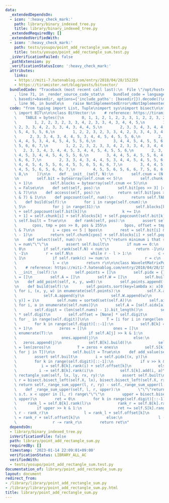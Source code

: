 ```yaml
---
data:
  _extendedDependsOn:
  - icon: ':heavy_check_mark:'
    path: library/binary_indexed_tree.py
    title: library/binary_indexed_tree.py
  _extendedRequiredBy: []
  _extendedVerifiedWith:
  - icon: ':heavy_check_mark:'
    path: tests/yosupo/point_add_rectangle_sum.test.py
    title: tests/yosupo/point_add_rectangle_sum.test.py
  _isVerificationFailed: false
  _pathExtension: py
  _verificationStatusIcon: ':heavy_check_mark:'
  attributes:
    links:
    - https://miti-7.hatenablog.com/entry/2018/04/28/152259
    - https://tiramister.net/blog/posts/bitvector/
  bundledCode: "Traceback (most recent call last):\n  File \"/opt/hostedtoolcache/PyPy/3.7.13/x64/site-packages/onlinejudge_verify/documentation/build.py\"\
    , line 71, in _render_source_code_stat\n    bundled_code = language.bundle(stat.path,\
    \ basedir=basedir, options={'include_paths': [basedir]}).decode()\n  File \"/opt/hostedtoolcache/PyPy/3.7.13/x64/site-packages/onlinejudge_verify/languages/python.py\"\
    , line 96, in bundle\n    raise NotImplementedError\nNotImplementedError\n"
  code: "from typing import List, Tuple\nimport sys\nimport bisect\n\nfrom library.binary_indexed_tree\
    \ import BIT\n\n\nclass BitVector:\n    # reference: https://tiramister.net/blog/posts/bitvector/\n\
    \    TABLE = bytes([\n        0, 1, 1, 2, 1, 2, 2, 3, 1, 2, 2, 3, 2, 3, 3, 4,\n\
    \        1, 2, 2, 3, 2, 3, 3, 4, 2, 3, 3, 4, 3, 4, 4, 5,\n        1, 2, 2, 3,\
    \ 2, 3, 3, 4, 2, 3, 3, 4, 3, 4, 4, 5,\n        2, 3, 3, 4, 3, 4, 4, 5, 3, 4, 4,\
    \ 5, 4, 5, 5, 6,\n        1, 2, 2, 3, 2, 3, 3, 4, 2, 3, 3, 4, 3, 4, 4, 5,\n  \
    \      2, 3, 3, 4, 3, 4, 4, 5, 3, 4, 4, 5, 4, 5, 5, 6,\n        2, 3, 3, 4, 3,\
    \ 4, 4, 5, 3, 4, 4, 5, 4, 5, 5, 6,\n        3, 4, 4, 5, 4, 5, 5, 6, 4, 5, 5, 6,\
    \ 5, 6, 6, 7,\n        1, 2, 2, 3, 2, 3, 3, 4, 2, 3, 3, 4, 3, 4, 4, 5,\n     \
    \   2, 3, 3, 4, 3, 4, 4, 5, 3, 4, 4, 5, 4, 5, 5, 6,\n        2, 3, 3, 4, 3, 4,\
    \ 4, 5, 3, 4, 4, 5, 4, 5, 5, 6,\n        3, 4, 4, 5, 4, 5, 5, 6, 4, 5, 5, 6, 5,\
    \ 6, 6, 7,\n        2, 3, 3, 4, 3, 4, 4, 5, 3, 4, 4, 5, 4, 5, 5, 6,\n        3,\
    \ 4, 4, 5, 4, 5, 5, 6, 4, 5, 5, 6, 5, 6, 6, 7,\n        3, 4, 4, 5, 4, 5, 5, 6,\
    \ 4, 5, 5, 6, 5, 6, 6, 7,\n        4, 5, 5, 6, 5, 6, 6, 7, 5, 6, 6, 7, 6, 7, 7,\
    \ 8,\n    ])\n\n    def __init__(self, N):\n        self.cnum = (N + 255) >> 8\n\
    \n        self.bit = bytearray(self.cnum << 5)\n        self.chunk = [0] * (self.cnum\
    \ + 1)\n        self.blocks = bytearray(self.cnum << 5)\n\n        self.built\
    \ = False\n\n    def set(self, pos):\n        self.bit[pos >> 3] |= 1 << (pos\
    \ & 7)\n\n    def access(self, pos):\n        return self.bit[pos >> 3] >> (pos\
    \ & 7) & 1\n\n    def popcount(self, num):\n        return self.TABLE[num]\n\n\
    \    def build(self):\n        for i in range(self.cnum):\n            k = i <<\
    \ 5\n            for j in range(31):\n                self.blocks[k + 1] = self.blocks[k]\
    \ + self.popcount(self.bit[k])\n                k += 1\n            self.chunk[i\
    \ + 1] = self.chunk[i] + self.blocks[k] + self.popcount(self.bit[k])\n       \
    \ self.built = True\n\n    def rank(self, pos):\n        assert self.built\n \
    \       cpos, tmp = pos >> 8, pos & 255\n        bpos, offset = tmp >> 3, tmp\
    \ & 7\n\n        i = cpos << 5 | bpos\n        rest = self.bit[i] & ((1 << offset)\
    \ - 1)\n        return self.chunk[cpos] + self.blocks[i] + self.popcount(rest)\n\
    \n    def select(self, num):\n        \"\"\"return minimum i that satisfies rank(i)\
    \ = num\"\"\"\n        assert self.built\n        if num == 0:\n            return\
    \ 0\n        if self.rank(self.N) < num:\n            return -1\n\n        l =\
    \ -1\n        r = self.N\n        while r - l > 1:\n            c = (l + r) >>\
    \ 1\n            if self.rank(c) >= num:\n                r = c\n            else:\n\
    \                l = c\n        return r\n\n\nclass WaveletMatrixPointAddRectangleSum:\n\
    \    # reference: https://miti-7.hatenablog.com/entry/2018/04/28/152259\n    def\
    \ __init__(self):\n        self.points = []\n        self.pidx = {}\n        self.X\
    \ = []\n        self.A = []\n        self.W = []\n        self.built = False\n\
    \n    def add_point(self, x, y, w=0):\n        self.points.append((x, y, w))\n\
    \n    def build(self):\n        self.points.sort(key=lambda x: x[0])\n       \
    \ for i, (x, y, w) in enumerate(self.points):\n            self.X.append(x)\n\
    \            self.A.append(y)\n            self.W.append(w)\n            self.pidx[(x,\
    \ y)] = i\n        self.nums = sorted(set(self.A))\n        self.aidx = {a: i\
    \ for i, a in enumerate(self.nums)}\n        self.A = [self.aidx[a] for a in self.A]\n\
    \        self.digit = (len(self.nums) - 1).bit_length()\n        self.B = [None]\
    \ * self.digit\n        self.offset = [None] * self.digit\n        self.S = [BIT(len(self.A))\
    \ for _ in range(self.digit)]\n\n        T = [i for i in range(len(self.A))]\n\
    \        for k in range(self.digit)[::-1]:\n            self.B[k] = BitVector(len(self.A)\
    \ + 1)\n            zeros = []\n            ones = []\n            for i, j in\
    \ enumerate(T):\n                if self.A[j] >> k & 1:\n                    self.B[k].set(i)\n\
    \                    ones.append(j)\n                else:\n                 \
    \   zeros.append(j)\n            self.B[k].build()\n            self.offset[k]\
    \ = len(zeros)\n            T = zeros + ones\n            self.S[k].build([self.W[j]\
    \ for j in T])\n\n        self.built = True\n\n    def add_value(self, x, y, a):\n\
    \        assert self.built\n        i = self.pidx[(x, y)]\n        v = self.aidx[y]\n\
    \        for k in range(self.digit)[::-1]:\n            if v >> k & 1:\n     \
    \           i = self.B[k].rank(i) + self.offset[k]\n            else:\n      \
    \          i -= self.B[k].rank(i)\n            self.S[k].add(i, a)\n\n    def\
    \ rectangle_sum(self, lx, ly, rx, ry):\n        assert self.built\n        l,\
    \ r = bisect.bisect_left(self.X, lx), bisect.bisect_left(self.X, rx)\n       \
    \ return self._range_sum_upper(l, r, ry) - self._range_sum_upper(l, r, ly)\n\n\
    \    def _range_sum_upper(self, l, r, upper):\n        \"\"\"return sum of values\
    \ s.t. x < upper in [l, r) range\"\"\"\n        upper = bisect.bisect_left(self.nums,\
    \ upper)\n        ret = 0\n        for k in range(self.digit)[::-1]:\n       \
    \     rank_l = self.B[k].rank(l)\n            rank_r = self.B[k].rank(r)\n   \
    \         if upper >> k & 1:\n                ret += self.S[k].range_sum(l - rank_l,\
    \ r - rank_r)\n                l = rank_l + self.offset[k]\n                r\
    \ = rank_r + self.offset[k]\n            else:\n                l -= rank_l\n\
    \                r -= rank_r\n        return ret\n"
  dependsOn:
  - library/binary_indexed_tree.py
  isVerificationFile: false
  path: library/point_add_rectangle_sum.py
  requiredBy: []
  timestamp: '2023-01-14 22:09:01+09:00'
  verificationStatus: LIBRARY_ALL_AC
  verifiedWith:
  - tests/yosupo/point_add_rectangle_sum.test.py
documentation_of: library/point_add_rectangle_sum.py
layout: document
redirect_from:
- /library/library/point_add_rectangle_sum.py
- /library/library/point_add_rectangle_sum.py.html
title: library/point_add_rectangle_sum.py
---
```


